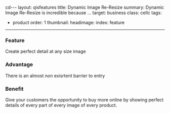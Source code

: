 cd---
layout: qisfeatures
title: Dynamic Image Re-Resize
summary: Dynamic Image Re-Resize is incredible because ...
target: business
class: cellc
tags:
  - product
order: 1
thumbnail:
headimage:
index: feature

---
### Feature ###

Create perfect detail at any size image

### Advantage ###

There is an almost non exisrtent barrier to entry

### Benefit ###

Give your customers the opportunity to buy more online by showing perfect details of every part of every image of every product.
